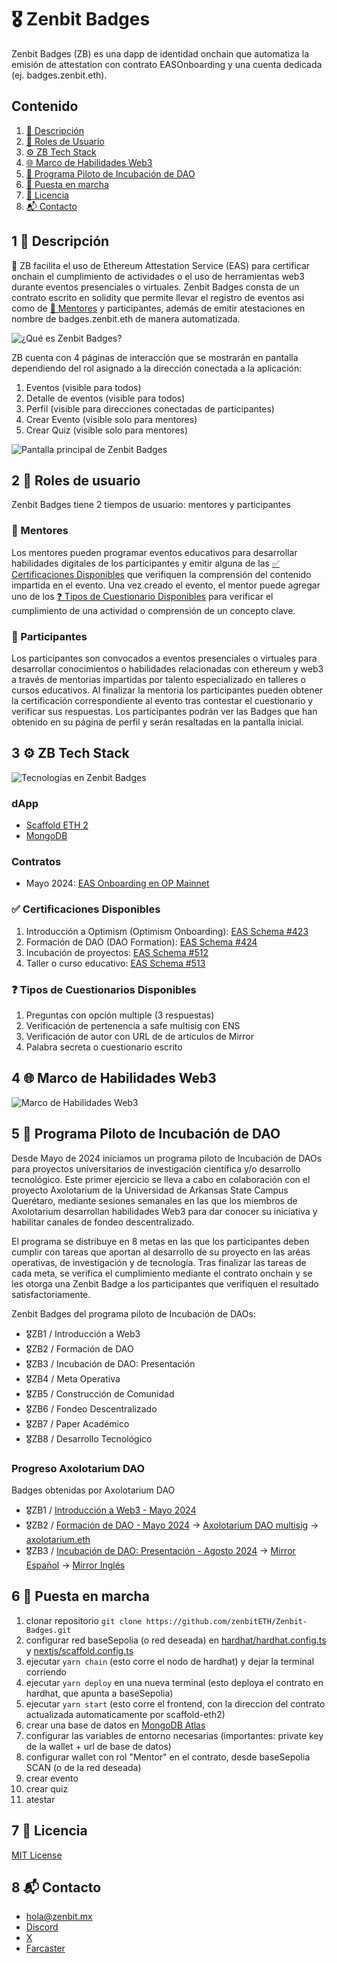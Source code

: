 # 🎖️ Zenbit Badges

Zenbit Badges (ZB) es una dapp de identidad onchain que automatiza la emisión de attestation con contrato EASOnboarding y una cuenta dedicada (ej. badges.zenbit.eth).

## Contenido
1. [📝 Descripción](#1-📝-descripción)
2. [👤 Roles de Usuario](#2-👤-roles-de-usuario)
3. [⚙️ ZB Tech Stack](#3-⚙️-zb-tech-stack)
4. [🌐 Marco de Habilidades Web3](#4-🌐-marco-de-habilidades-web3)
5. [🪺 Programa Piloto de Incubación de DAO](#5-🪺-programa-piloto-de-incubación-de-dao)
6. [🏁 Puesta en marcha](#🏁-puesta-en-marcha)
6. [📜 Licencia](#📜-licencia)
7. [📬 Contacto](#📬-contacto)


## 1 📝 Descripción
🧪 ZB facilita el uso de Ethereum Attestation Service (EAS) para certificar onchain el cumplimiento de actividades o el uso de herramientas web3 durante eventos presenciales o virtuales. Zenbit Badges consta de un contrato escrito en solidity que permite llevar el registro de eventos asi como de [🍎 Mentores](#🍎-mentores) y participantes, además de emitir atestaciones en nombre de badges.zenbit.eth de manera automatizada.

![¿Qué es Zenbit Badges?](https://github.com/zenbitETH/Public-Assets/blob/main/Zenbit%20Badges/ZB1.png?raw=true)

ZB cuenta con 4 páginas de interacción que se mostrarán en pantalla dependiendo del rol asignado a la dirección conectada a la aplicación:
1. Eventos (visible para todos)
2. Detalle de eventos (visible para todos)
3. Perfil (visible para direcciones conectadas de participantes)
4. Crear Evento (visible solo para mentores)
5. Crear Quiz (visible solo para mentores)

![Pantalla principal de Zenbit Badges](https://github.com/zenbitETH/Public-Assets/blob/main/Zenbit%20Badges/zb4.png?raw=true)

## 2 👤 Roles de usuario
Zenbit Badges tiene 2 tiempos de usuario: mentores y participantes

### 🍎 Mentores
Los mentores pueden programar eventos educativos para desarrollar habilidades digitales de los participantes y emitir alguna de las [✅ Certificaciones Disponibles](#✅-certificaciones-disponibles) que verifiquen la comprensión del contenido impartida en el evento. Una vez creado el evento, el mentor puede agregar uno de los [❓ Tipos de Cuestionario Disponibles](#❓-tipos-de-cuestionarios-disponibles) para verificar el cumplimiento de una actividad o comprensión de un concepto clave.

### 🎒 Participantes
Los participantes son convocados a eventos presenciales o virtuales para desarrollar conocimientos o habilidades relacionadas con ethereum y web3 a través de mentorias impartidas por talento especializado en talleres o cursos educativos. Al finalizar la mentoria los participantes pueden obtener la certificación correspondiente al evento tras contestar el cuestionario y verificar sus respuestas. Los participantes podrán ver las Badges que han obtenido en su página de perfil y serán resaltadas en la pantalla inicial.

## 3 ⚙️ ZB Tech Stack
![Tecnologías en Zenbit Badges](https://github.com/zenbitETH/Public-Assets/blob/main/Zenbit%20Badges/ZB2.png?raw=true)

### dApp
- [Scaffold ETH 2](https://scaffoldeth.io/)
- [MongoDB](https://www.mongodb.com/)

### Contratos
- Mayo 2024: [EAS Onboarding en OP Mainnet](https://optimistic.etherscan.io/address/0xe383f2b3ff9024baa09b33923b8dbd0f2af98ad0#code)

### ✅ Certificaciones Disponibles

1. Introducción a Optimism (Optimism Onboarding): [EAS Schema #423](https://optimism.easscan.org/schema/view/0xe3990a5b917495816f40d1c85a5e0ec5ad3dd66e40b129edb0f0b3a381790b7b)
2. Formación de DAO (DAO Formation): [EAS Schema #424](https://optimism.easscan.org/schema/view/0xddc12d29e4863e857d1b6429f2afd4bf3d687110bbb425e730b87d5f1efcda5a)
3. Incubación de proyectos:  [EAS Schema #512](https://optimism.easscan.org/schema/view/0x17ceae0972a7b2a858182fa4fc4f63b020941f4386872a2d3b611f882bcdf9bf)
4. Taller o curso educativo: [EAS Schema #513](https://optimism.easscan.org/schema/view/0xd1b32a04207069d491b31239467ef1c57d54f3a961cbd0462a3afc52e3ec6f1a)

### ❓ Tipos de Cuestionarios Disponibles
1. Preguntas con opción multiple (3 respuestas)
2. Verificación de pertenencia a safe multisig con ENS
3. Verificación de autor con URL de de artículos de Mirror
4. Palabra secreta o cuestionario escrito

## 4 🌐 Marco de Habilidades Web3
![Marco de Habilidades Web3](https://github.com/zenbitETH/Public-Assets/blob/main/Zenbit%20Badges/Zb-3.png?raw=true)

## 5 🪺 Programa Piloto de Incubación de DAO
Desde Mayo de 2024 iniciamos un programa piloto de Incubación de DAOs para proyectos universitarios de investigación científica y/o desarrollo tecnológico. Este primer ejercicio se lleva a cabo en colaboración con el proyecto Axolotarium de la Universidad de Arkansas State Campus Querétaro, mediante sesiones semanales en las que los miembros de Axolotarium desarrollan habilidades Web3 para dar conocer su iniciativa y habilitar canales de fondeo descentralizado. 

El programa se distribuye en 8 metas en las que los participantes deben cumplir con tareas que aportan al desarrollo de su proyecto en las aréas operativas, de investigación y de tecnología. Tras finalizar las tareas de cada meta, se verifica el cumplimiento mediante el contrato onchain y se les otorga una Zenbit Badge a los participantes que verifiquen el resultado satisfactoriamente.

Zenbit Badges del programa piloto de Incubación de DAOs:
- 🎖️ZB1 / Introducción a Web3
- 🎖️ZB2 / Formación de DAO
- 🎖️ZB3 / Incubación de DAO: Presentación
- 🎖️ZB4 / Meta Operativa
- 🎖️ZB5 / Construcción de Comunidad
- 🎖️ZB6 / Fondeo Descentralizado 
- 🎖️ZB7 / Paper Académico
- 🎖️ZB8 / Desarrollo Tecnológico

### Progreso Axolotarium DAO

Badges obtenidas por Axolotarium DAO
- 🎖️ZB1 / [Introducción a Web3 - Mayo 2024](https://badges.zenbit.mx/event/1)
- 🎖️ZB2 / [Formación de DAO - Mayo 2024](https://badges.zenbit.mx/event/2) → [Axolotarium DAO multisig](https://debank.com/profile/0xd5ddce3b0dde6dc08552c914d893b409284fea0a) → [axolotarium.eth](https://app.ens.domains/axolotarium.eth)
- 🎖️ZB3 / [Incubación de DAO: Presentación - Agosto 2024](https://badges.zenbit.mx/event/6) → [Mirror Español](https://mirror.xyz/info.axolotarium.eth/_faN9bqPcOZAIOExFnxJQpiqgb948cF4LElz-jk0aw0) → [Mirror Inglés](https://mirror.xyz/info.axolotarium.eth/BxcSy3Bwcu7H8L6TMhHtGSCHHlBC9MLnmHcjlhNa3ZU)

## 6 🏁 Puesta en marcha 
1. clonar repositorio `git clone https://github.com/zenbitETH/Zenbit-Badges.git`
2. configurar red baseSepolia (o red deseada) en [hardhat/hardhat.config.ts](https://github.com/zenbitETH/Zenbit-Badges/blob/69f6ffd5bad4c1674947b45a8f09e28977f6dd86/packages/hardhat/hardhat.config.ts#L33) y [nextjs/scaffold.config.ts](https://github.com/zenbitETH/Zenbit-Badges/blob/69f6ffd5bad4c1674947b45a8f09e28977f6dd86/packages/nextjs/scaffold.config.ts#L14) 
3. ejecutar `yarn chain` (esto corre el nodo de hardhat) y dejar la terminal corriendo 
4. ejecutar `yarn deploy` en una nueva terminal (esto deploya el contrato en hardhat, que apunta a baseSepolia)
5. ejecutar `yarn start` (esto corre el frontend, con la direccion del contrato actualizada automaticamente por scaffold-eth2)
6. crear una base de datos en [MongoDB Atlas](https://www.mongodb.com/cloud/atlas/register)
7. configurar las variables de entorno necesarias (importantes: private key de la wallet + url de base de datos)
8. configurar wallet con rol "Mentor" en el contrato, desde baseSepolia SCAN (o de la red deseada)
9. crear evento
10. crear quiz
11. atestar

## 7 📜 Licencia
[MIT License](https://github.com/zenbitETH/Zenbit-Badges/blob/main/LICENCE)


## 8 📬 Contacto
- [hola@zenbit.mx](mailto:hola@zenbit.mx)
- [Discord](https://discord.gg/CqD6hWudjz)
- [X](https://x.com/zenbitMX)
- [Farcaster](https://warpcast.com/zenbit)